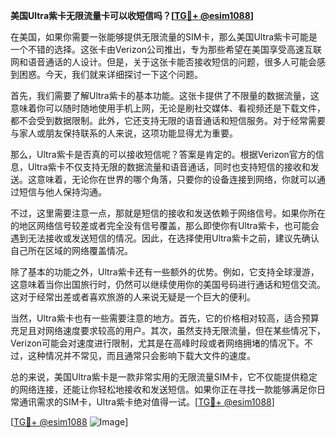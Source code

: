 **美国Ultra紫卡无限流量卡可以收短信吗？[[TG💪+ @esim1088](https://t.me/s/esim1088)]**

在美国，如果你需要一张能够提供无限流量的SIM卡，那么美国Ultra紫卡可能是一个不错的选择。这张卡由Verizon公司推出，专为那些希望在美国享受高速互联网和语音通话的人设计。但是，关于这张卡能否接收短信的问题，很多人可能会感到困惑。今天，我们就来详细探讨一下这个问题。

首先，我们需要了解Ultra紫卡的基本功能。这张卡提供了不限量的数据流量，这意味着你可以随时随地使用手机上网，无论是刷社交媒体、看视频还是下载文件，都不会受到数据限制。此外，它还支持无限的语音通话和短信服务。对于经常需要与家人或朋友保持联系的人来说，这项功能显得尤为重要。

那么，Ultra紫卡是否真的可以接收短信呢？答案是肯定的。根据Verizon官方的信息，Ultra紫卡不仅支持无限的数据流量和语音通话，同时也支持短信的接收和发送。这意味着，无论你在世界的哪个角落，只要你的设备连接到网络，你就可以通过短信与他人保持沟通。

不过，这里需要注意一点，那就是短信的接收和发送依赖于网络信号。如果你所在的地区网络信号较差或者完全没有信号覆盖，那么即使你有Ultra紫卡，也可能会遇到无法接收或发送短信的情况。因此，在选择使用Ultra紫卡之前，建议先确认自己所在区域的网络覆盖情况。

除了基本的功能之外，Ultra紫卡还有一些额外的优势。例如，它支持全球漫游，这意味着当你出国旅行时，仍然可以继续使用你的美国号码进行通话和短信交流。这对于经常出差或者喜欢旅游的人来说无疑是一个巨大的便利。

当然，Ultra紫卡也有一些需要注意的地方。首先，它的价格相对较高，适合预算充足且对网络速度要求较高的用户。其次，虽然支持无限流量，但在某些情况下，Verizon可能会对速度进行限制，尤其是在高峰时段或者网络拥堵的情况下。不过，这种情况并不常见，而且通常只会影响下载大文件的速度。

总的来说，美国Ultra紫卡是一款非常实用的无限流量SIM卡，它不仅能提供稳定的网络连接，还能让你轻松地接收和发送短信。如果你正在寻找一款能够满足你日常通讯需求的SIM卡，Ultra紫卡绝对值得一试。[[TG💪+ @esim1088](https://t.me/s/esim1088)]

[[TG💪+ @esim1088](https://t.me/s/esim1088) ![Image](https://i.postimg.cc/4NQfJmqS/Snipaste-2025-05-13-00-14-12.png)]